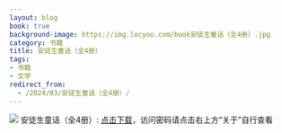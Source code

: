 ```yaml
---
layout: blog
book: true
background-image: https://img.locyoo.com/book安徒生童话（全4册）.jpg
category: 书籍
title: 安徒生童话（全4册）
tags:
- 书籍
- 文学
redirect_from:
  - /2024/03/安徒生童话（全4册）/
---
```

![](https://img.locyoo.com/book安徒生童话（全4册）.jpg)
安徒生童话（全4册）: <a name = "ref1" href="https://url18.ctfile.com/f/50983618-1380048856-76ea7d?p=3619">点击下载</a>，访问密码请点击右上方“关于”自行查看